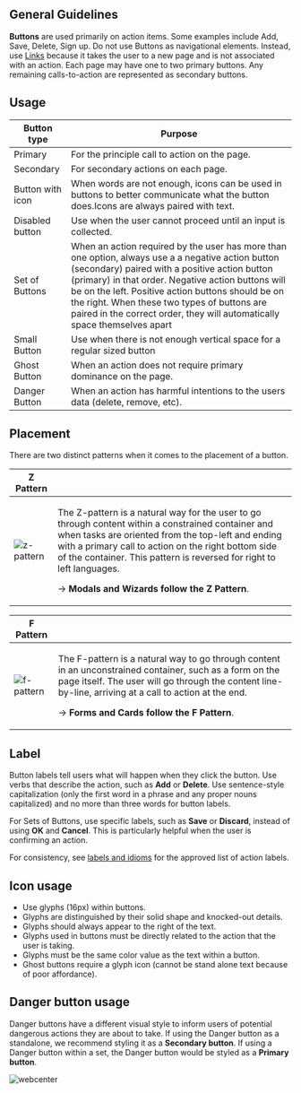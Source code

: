 ## General Guidelines

**Buttons** are used primarily on action items. Some examples include Add, Save, Delete, Sign up. Do not use Buttons as navigational elements. Instead, use [Links](/components/links) because it takes the user to a new page and is not associated with an action. Each page may have one to two primary buttons. Any remaining calls-to-action are represented as secondary buttons.

## Usage

| Button type      | Purpose                                                                                                                                                                                                                                                                                                                                                                                    |
| ---------------- | ------------------------------------------------------------------------------------------------------------------------------------------------------------------------------------------------------------------------------------------------------------------------------------------------------------------------------------------------------------------------------------------ |
| Primary          | For the principle call to action on the page.                                                                                                                                                                                                                                                                                                                                              |
| Secondary        | For secondary actions on each page.                                                                                                                                                                                                                                                                                                                                                        |
| Button with icon | When words are not enough, icons can be used in buttons to better communicate what the button does.Icons are always paired with text.                                                                                                                                                                                                                                                      |
| Disabled button  | Use when the user cannot proceed until an input is collected.                                                                                                                                                                                                                                                                                                                              |
| Set of Buttons   | When an action required by the user has more than one option, always use a a negative action button (secondary) paired with a positive action button (primary) in that order. Negative action buttons will be on the left. Positive action buttons should be on the right. When these two types of buttons are paired in the correct order, they will automatically space themselves apart |
| Small Button     | Use when there is not enough vertical space for a regular sized button                                                                                                                                                                                                                                                                                                                     |
| Ghost Button     | When an action does not require primary dominance on the page.                                                                                                                                                                                                                                                                                                                             |
| Danger Button    | When an action has harmful intentions to the users data (delete, remove, etc).                                                                                                                                                                                                                                                                                                             |

## Placement

There are two distinct patterns when it comes to the placement of a button.

| Z Pattern                                  |                                                                                                                                                                                                                                                                                                                                                         |
| ------------------------------------------ | ------------------------------------------------------------------------------------------------------------------------------------------------------------------------------------------------------------------------------------------------------------------------------------------------------------------------------------------------------- |
| ![z-pattern](/static/images/z_pattern.svg) | <p>The Z-pattern is a natural way for the user to go through content within a constrained container and when tasks are oriented from the top-left and ending with a primary call to action on the right bottom side of the container. This pattern is reversed for right to left languages.</p> <p> -> **Modals and Wizards follow the Z Pattern**.</p> |

| F Pattern                                  |                                                                                                                                                                                                                                                                                |
| ------------------------------------------ | ------------------------------------------------------------------------------------------------------------------------------------------------------------------------------------------------------------------------------------------------------------------------------ |
| ![f-pattern](/static/images/f_pattern.svg) | <p>The F-pattern is a natural way to go through content in an unconstrained container, such as a form on the page itself. The user will go through the content line-by-line, arriving at a call to action at the end. </p><p>-> **Forms and Cards follow the F Pattern**. </p> |

## Label

Button labels tell users what will happen when they click the button. Use verbs that describe the action, such as **Add** or **Delete**. Use sentence-style capitalization (only the first word in a phrase and any proper nouns capitalized) and no more than three words for button labels.

For Sets of Buttons, use specific labels, such as **Save** or **Discard**, instead of using **OK** and **Cancel**. This is particularly helpful when the user is confirming an action.

For consistency, see [labels and idioms](/) for the approved list of action labels.

## Icon usage

- Use glyphs (16px) within buttons.
- Glyphs are distinguished by their solid shape and knocked-out details.
- Glyphs should always appear to the right of the text.
- Glyphs used in buttons must be directly related to the action that the user is taking.
- Glyphs must be the same color value as the text within a button.
- Ghost buttons require a glyph icon (cannot be stand alone text because of poor affordance).

## Danger button usage

Danger buttons have a different visual style to inform users of potential dangerous actions they are about to take. If using the Danger button as a standalone, we recommend styling it as a **Secondary button**. If using a Danger button within a set, the Danger button would be styled as a **Primary button**.

![webcenter](/static/images/button-usage-danger.png)

